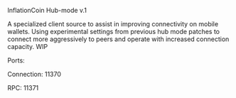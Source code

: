 InflationCoin Hub-mode v.1

A specialized client source to assist in improving connectivity on mobile wallets. Using experimental settings from previous hub mode patches to connect more aggressively to peers and operate with increased connection capacity. WIP

Ports:

Connection:	11370

RPC:			11371
